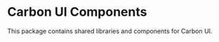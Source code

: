 Carbon UI Components
============

This package contains shared libraries and components for Carbon UI.
